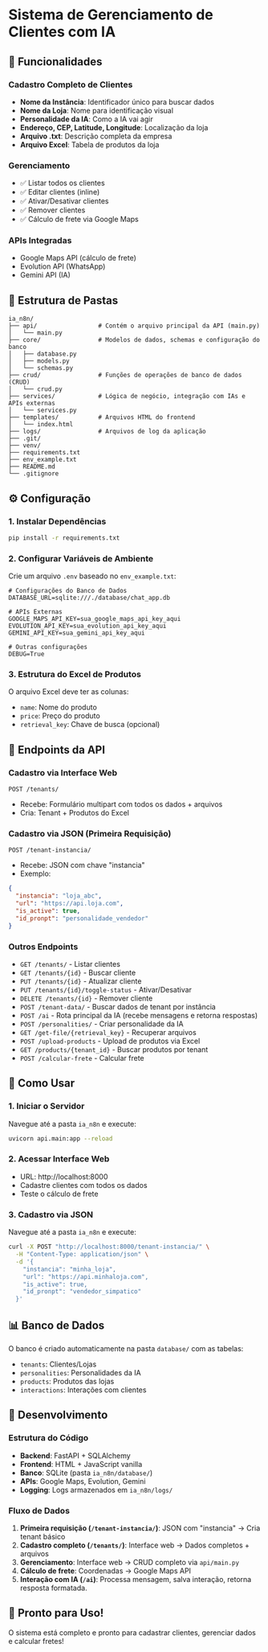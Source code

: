 # Sistema de Gerenciamento de Clientes com IA

## 🚀 Funcionalidades

### **Cadastro Completo de Clientes**
- **Nome da Instância**: Identificador único para buscar dados
- **Nome da Loja**: Nome para identificação visual
- **Personalidade da IA**: Como a IA vai agir
- **Endereço, CEP, Latitude, Longitude**: Localização da loja
- **Arquivo .txt**: Descrição completa da empresa
- **Arquivo Excel**: Tabela de produtos da loja

### **Gerenciamento**
- ✅ Listar todos os clientes
- ✅ Editar clientes (inline)
- ✅ Ativar/Desativar clientes
- ✅ Remover clientes
- ✅ Cálculo de frete via Google Maps

### **APIs Integradas**
- Google Maps API (cálculo de frete)
- Evolution API (WhatsApp)
- Gemini API (IA)

## 📁 Estrutura de Pastas

```
ia_n8n/
├── api/                 # Contém o arquivo principal da API (main.py)
│   └── main.py
├── core/                # Modelos de dados, schemas e configuração do banco
│   ├── database.py
│   ├── models.py
│   └── schemas.py
├── crud/                # Funções de operações de banco de dados (CRUD)
│   └── crud.py
├── services/            # Lógica de negócio, integração com IAs e APIs externas
│   └── services.py
├── templates/           # Arquivos HTML do frontend
│   └── index.html
├── logs/                # Arquivos de log da aplicação
├── .git/
├── venv/
├── requirements.txt
├── env_example.txt
├── README.md
└── .gitignore
```

## ⚙️ Configuração

### 1. **Instalar Dependências**
```bash
pip install -r requirements.txt
```

### 2. **Configurar Variáveis de Ambiente**
Crie um arquivo `.env` baseado no `env_example.txt`:

```env
# Configurações do Banco de Dados
DATABASE_URL=sqlite:///./database/chat_app.db

# APIs Externas
GOOGLE_MAPS_API_KEY=sua_google_maps_api_key_aqui
EVOLUTION_API_KEY=sua_evolution_api_key_aqui
GEMINI_API_KEY=sua_gemini_api_key_aqui

# Outras configurações
DEBUG=True
```

### 3. **Estrutura do Excel de Produtos**
O arquivo Excel deve ter as colunas:
- `name`: Nome do produto
- `price`: Preço do produto
- `retrieval_key`: Chave de busca (opcional)

## 🎯 Endpoints da API

### **Cadastro via Interface Web**
```
POST /tenants/
```
- Recebe: Formulário multipart com todos os dados + arquivos
- Cria: Tenant + Produtos do Excel

### **Cadastro via JSON (Primeira Requisição)**
```
POST /tenant-instancia/
```
- Recebe: JSON com chave "instancia"
- Exemplo:
```json
{
  "instancia": "loja_abc",
  "url": "https://api.loja.com",
  "is_active": true,
  "id_pronpt": "personalidade_vendedor"
}
```

### **Outros Endpoints**
- `GET /tenants/` - Listar clientes
- `GET /tenants/{id}` - Buscar cliente
- `PUT /tenants/{id}` - Atualizar cliente
- `PUT /tenants/{id}/toggle-status` - Ativar/Desativar
- `DELETE /tenants/{id}` - Remover cliente
- `POST /tenant-data/` - Buscar dados de tenant por instância
- `POST /ai` - Rota principal da IA (recebe mensagens e retorna respostas)
- `POST /personalities/` - Criar personalidade da IA
- `GET /get-file/{retrieval_key}` - Recuperar arquivos
- `POST /upload-products` - Upload de produtos via Excel
- `GET /products/{tenant_id}` - Buscar produtos por tenant
- `POST /calcular-frete` - Calcular frete

## 🚀 Como Usar

### 1. **Iniciar o Servidor**
Navegue até a pasta `ia_n8n` e execute:
```bash
uvicorn api.main:app --reload
```

### 2. **Acessar Interface Web**
- URL: http://localhost:8000
- Cadastre clientes com todos os dados
- Teste o cálculo de frete

### 3. **Cadastro via JSON**
Navegue até a pasta `ia_n8n` e execute:
```bash
curl -X POST "http://localhost:8000/tenant-instancia/" \
  -H "Content-Type: application/json" \
  -d '{
    "instancia": "minha_loja",
    "url": "https://api.minhaloja.com",
    "is_active": true,
    "id_pronpt": "vendedor_simpatico"
  }'
```

## 📊 Banco de Dados

O banco é criado automaticamente na pasta `database/` com as tabelas:
- `tenants`: Clientes/Lojas
- `personalities`: Personalidades da IA
- `products`: Produtos das lojas
- `interactions`: Interações com clientes

## 🔧 Desenvolvimento

### **Estrutura do Código**
- **Backend**: FastAPI + SQLAlchemy
- **Frontend**: HTML + JavaScript vanilla
- **Banco**: SQLite (pasta `ia_n8n/database/`)
- **APIs**: Google Maps, Evolution, Gemini
- **Logging**: Logs armazenados em `ia_n8n/logs/`

### **Fluxo de Dados**
1. **Primeira requisição (`/tenant-instancia/`)**: JSON com "instancia" → Cria tenant básico
2. **Cadastro completo (`/tenants/`)**: Interface web → Dados completos + arquivos
3. **Gerenciamento**: Interface web → CRUD completo via `api/main.py`
4. **Cálculo de frete**: Coordenadas → Google Maps API
5. **Interação com IA (`/ai`)**: Processa mensagem, salva interação, retorna resposta formatada.

## 🎉 Pronto para Uso!

O sistema está completo e pronto para cadastrar clientes, gerenciar dados e calcular fretes! 